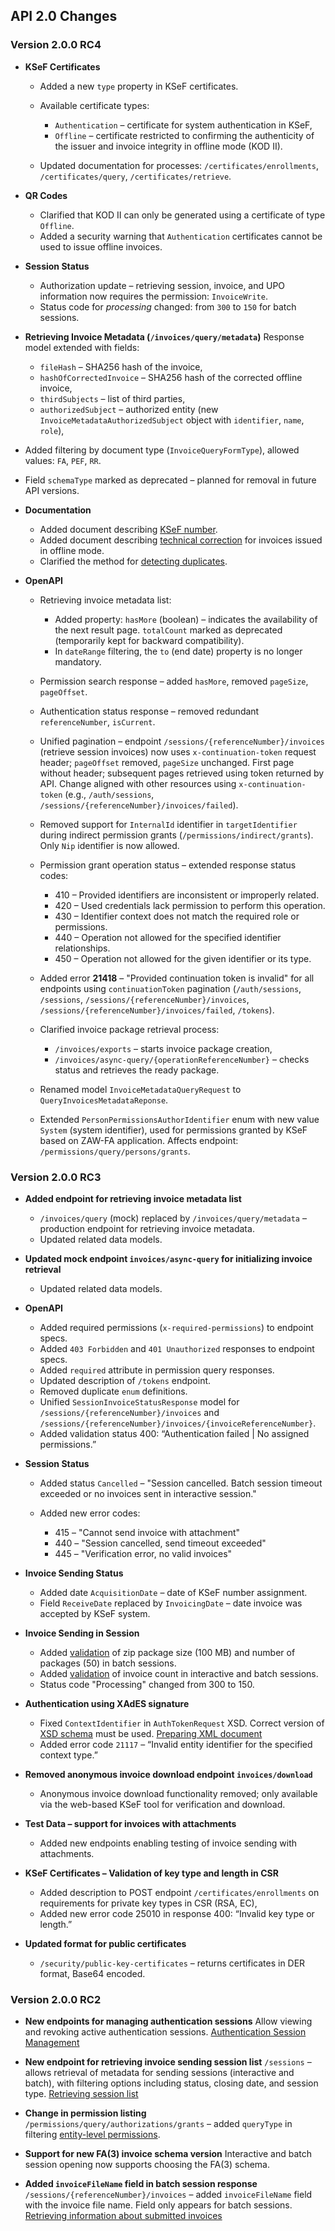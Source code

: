 ## API 2.0 Changes

### Version 2.0.0 RC4

* **KSeF Certificates**

  * Added a new `type` property in KSeF certificates.
  * Available certificate types:

    * `Authentication` – certificate for system authentication in KSeF,
    * `Offline` – certificate restricted to confirming the authenticity of the issuer and invoice integrity in offline mode (KOD II).
  * Updated documentation for processes: `/certificates/enrollments`, `/certificates/query`, `/certificates/retrieve`.

* **QR Codes**

  * Clarified that KOD II can only be generated using a certificate of type `Offline`.
  * Added a security warning that `Authentication` certificates cannot be used to issue offline invoices.

* **Session Status**

  * Authorization update – retrieving session, invoice, and UPO information now requires the permission: `InvoiceWrite`.
  * Status code for *processing* changed: from `300` to `150` for batch sessions.

* **Retrieving Invoice Metadata (`/invoices/query/metadata`)**
  Response model extended with fields:

  * `fileHash` – SHA256 hash of the invoice,
  * `hashOfCorrectedInvoice` – SHA256 hash of the corrected offline invoice,
  * `thirdSubjects` – list of third parties,
  * `authorizedSubject` – authorized entity (new `InvoiceMetadataAuthorizedSubject` object with `identifier`, `name`, `role`),

* Added filtering by document type (`InvoiceQueryFormType`), allowed values: `FA`, `PEF`, `RR`.

* Field `schemaType` marked as deprecated – planned for removal in future API versions.

* **Documentation**

  * Added document describing [KSeF number](faktury/numer-ksef_en.md).
  * Added document describing [technical correction](offline/korekta-techniczna_en.md) for invoices issued in offline mode.
  * Clarified the method for [detecting duplicates](faktury/weryfikacja-faktury_en.md).

* **OpenAPI**

  * Retrieving invoice metadata list:

    * Added property: `hasMore` (boolean) – indicates the availability of the next result page. `totalCount` marked as deprecated (temporarily kept for backward compatibility).
    * In `dateRange` filtering, the `to` (end date) property is no longer mandatory.
  * Permission search response – added `hasMore`, removed `pageSize`, `pageOffset`.
  * Authentication status response – removed redundant `referenceNumber`, `isCurrent`.
  * Unified pagination – endpoint `/sessions/{referenceNumber}/invoices` (retrieve session invoices) now uses `x-continuation-token` request header; `pageOffset` removed, `pageSize` unchanged. First page without header; subsequent pages retrieved using token returned by API. Change aligned with other resources using `x-continuation-token` (e.g., `/auth/sessions`, `/sessions/{referenceNumber}/invoices/failed`).
  * Removed support for `InternalId` identifier in `targetIdentifier` during indirect permission grants (`/permissions/indirect/grants`). Only `Nip` identifier is now allowed.
  * Permission grant operation status – extended response status codes:

    * 410 – Provided identifiers are inconsistent or improperly related.
    * 420 – Used credentials lack permission to perform this operation.
    * 430 – Identifier context does not match the required role or permissions.
    * 440 – Operation not allowed for the specified identifier relationships.
    * 450 – Operation not allowed for the given identifier or its type.
  * Added error **21418** – "Provided continuation token is invalid" for all endpoints using `continuationToken` pagination (`/auth/sessions`, `/sessions`, `/sessions/{referenceNumber}/invoices`, `/sessions/{referenceNumber}/invoices/failed`, `/tokens`).
  * Clarified invoice package retrieval process:

    * `/invoices/exports` – starts invoice package creation,
    * `/invoices/async-query/{operationReferenceNumber}` – checks status and retrieves the ready package.
  * Renamed model `InvoiceMetadataQueryRequest` to `QueryInvoicesMetadataReponse`.
  * Extended `PersonPermissionsAuthorIdentifier` enum with new value `System` (system identifier), used for permissions granted by KSeF based on ZAW-FA application. Affects endpoint: `/permissions/query/persons/grants`.

### Version 2.0.0 RC3

* **Added endpoint for retrieving invoice metadata list**

  * `/invoices/query` (mock) replaced by `/invoices/query/metadata` – production endpoint for retrieving invoice metadata.
  * Updated related data models.

* **Updated mock endpoint `invoices/async-query` for initializing invoice retrieval**

  * Updated related data models.

* **OpenAPI**

  * Added required permissions (`x-required-permissions`) to endpoint specs.
  * Added `403 Forbidden` and `401 Unauthorized` responses to endpoint specs.
  * Added `required` attribute in permission query responses.
  * Updated description of `/tokens` endpoint.
  * Removed duplicate `enum` definitions.
  * Unified `SessionInvoiceStatusResponse` model for `/sessions/{referenceNumber}/invoices` and `/sessions/{referenceNumber}/invoices/{invoiceReferenceNumber}`.
  * Added validation status 400: “Authentication failed | No assigned permissions.”

* **Session Status**

  * Added status `Cancelled` – "Session cancelled. Batch session timeout exceeded or no invoices sent in interactive session."
  * Added new error codes:

    * 415 – "Cannot send invoice with attachment"
    * 440 – "Session cancelled, send timeout exceeded"
    * 445 – "Verification error, no valid invoices"

* **Invoice Sending Status**

  * Added date `AcquisitionDate` – date of KSeF number assignment.
  * Field `ReceiveDate` replaced by `InvoicingDate` – date invoice was accepted by KSeF system.

* **Invoice Sending in Session**

  * Added [validation](faktury/weryfikacja-faktury_en.md#ograniczenia-ilo%C5%9Bciowe) of zip package size (100 MB) and number of packages (50) in batch sessions.
  * Added [validation](faktury/weryfikacja-faktury_en.md#ograniczenia-ilo%C5%9Bciowe) of invoice count in interactive and batch sessions.
  * Status code "Processing" changed from 300 to 150.

* **Authentication using XAdES signature**

  * Fixed `ContextIdentifier` in `AuthTokenRequest` XSD. Correct version of [XSD schema](https://ksef-test.mf.gov.pl/docs/v2/schemas/authv2.xsd) must be used. [Preparing XML document](uwierzytelnianie_en.md#1-przygotowanie-dokumentu-xml-authtokenrequest)
  * Added error code `21117` – “Invalid entity identifier for the specified context type.”

* **Removed anonymous invoice download endpoint `invoices/download`**

  * Anonymous invoice download functionality removed; only available via the web-based KSeF tool for verification and download.

* **Test Data – support for invoices with attachments**

  * Added new endpoints enabling testing of invoice sending with attachments.

* **KSeF Certificates – Validation of key type and length in CSR**

  * Added description to POST endpoint `/certificates/enrollments` on requirements for private key types in CSR (RSA, EC),
  * Added new error code 25010 in response 400: “Invalid key type or length.”

* **Updated format for public certificates**

  * `/security/public-key-certificates` – returns certificates in DER format, Base64 encoded.

### Version 2.0.0 RC2

* **New endpoints for managing authentication sessions**
  Allow viewing and revoking active authentication sessions.
  [Authentication Session Management](auth/sesje_en.md)

* **New endpoint for retrieving invoice sending session list**
  `/sessions` – allows retrieval of metadata for sending sessions (interactive and batch), with filtering options including status, closing date, and session type.
  [Retrieving session list](faktury/sesja-sprawdzenie-stanu-i-pobranie-upo_en.md#1-pobranie-listy-sesji)

* **Change in permission listing**
  `/permissions/query/authorizations/grants` – added `queryType` in filtering [entity-level permissions](uprawnienia_en.md#pobranie-listy-uprawnień-podmiotowych-do-obsługi-faktur).

* **Support for new FA(3) invoice schema version**
  Interactive and batch session opening now supports choosing the FA(3) schema.

* **Added `invoiceFileName` field in batch session response**
  `/sessions/{referenceNumber}/invoices` – added `invoiceFileName` field with the invoice file name. Field only appears for batch sessions.
  [Retrieving information about submitted invoices](faktury/sesja-sprawdzenie-stanu-i-pobranie-upo_en.md#3-pobranie-informacji-na-temat-przesłanych-faktur)
